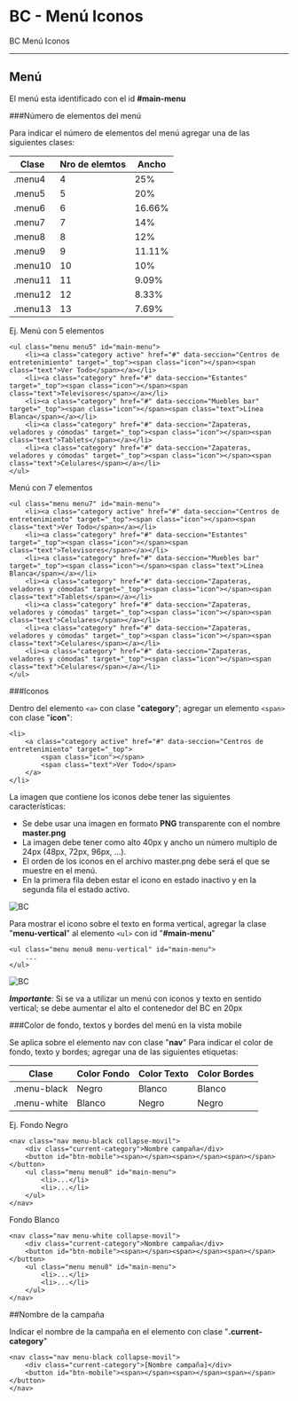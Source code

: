 # BC - Menú Iconos
BC Menú Iconos

---
## Menú
El menú esta identificado con el id **#main-menu**

###Número de elementos del menú

Para indicar el número de elementos del menú agregar una de las siguientes clases:

Clase | Nro de elemtos | Ancho
--- | --- | ---
.menu4 | 4 | 25%
.menu5 | 5 | 20%
.menu6 | 6 | 16.66%
.menu7 | 7 | 14%
.menu8 | 8 | 12%
.menu9 | 9 | 11.11%
.menu10 | 10 | 10%
.menu11 | 11 | 9.09%
.menu12 | 12 | 8.33%
.menu13 | 13 | 7.69%

Ej.
Menú con 5 elementos
```
<ul class="menu menu5" id="main-menu">
	<li><a class="category active" href="#" data-seccion="Centros de entretenimiento" target="_top"><span class="icon"></span><span class="text">Ver Todo</span></a></li>
	<li><a class="category" href="#" data-seccion="Estantes" target="_top"><span class="icon"></span><span class="text">Televisores</span></a></li>
	<li><a class="category" href="#" data-seccion="Muebles bar" target="_top"><span class="icon"></span><span class="text">Línea Blanca</span></a></li>
	<li><a class="category" href="#" data-seccion="Zapateras, veladores y cómodas" target="_top"><span class="icon"></span><span class="text">Tablets</span></a></li>
	<li><a class="category" href="#" data-seccion="Zapateras, veladores y cómodas" target="_top"><span class="icon"></span><span class="text">Celulares</span></a></li>
</ul>
```
Menú con 7 elementos
```
<ul class="menu menu7" id="main-menu">
	<li><a class="category active" href="#" data-seccion="Centros de entretenimiento" target="_top"><span class="icon"></span><span class="text">Ver Todo</span></a></li>
	<li><a class="category" href="#" data-seccion="Estantes" target="_top"><span class="icon"></span><span class="text">Televisores</span></a></li>
	<li><a class="category" href="#" data-seccion="Muebles bar" target="_top"><span class="icon"></span><span class="text">Línea Blanca</span></a></li>
	<li><a class="category" href="#" data-seccion="Zapateras, veladores y cómodas" target="_top"><span class="icon"></span><span class="text">Tablets</span></a></li>
	<li><a class="category" href="#" data-seccion="Zapateras, veladores y cómodas" target="_top"><span class="icon"></span><span class="text">Celulares</span></a></li>
	<li><a class="category" href="#" data-seccion="Zapateras, veladores y cómodas" target="_top"><span class="icon"></span><span class="text">Celulares</span></a></li>
	<li><a class="category" href="#" data-seccion="Zapateras, veladores y cómodas" target="_top"><span class="icon"></span><span class="text">Celulares</span></a></li>
</ul>
```

###Iconos

Dentro del elemento `<a>` con clase "**category**"; agregar un elemento `<span>` con clase "**icon**":
```
<li>
	<a class="category active" href="#" data-seccion="Centros de entretenimiento" target="_top">
		<span class="icon"></span>
		<span class="text">Ver Todo</span>
	</a>
</li>
```

La imagen que contiene los iconos debe tener las siguientes características:

* Se debe usar una imagen en formato **PNG** transparente con el nombre **master.png**
* La imagen debe tener como alto 40px y ancho un número multiplo de 24px (48px, 72px, 96px, ...).
* El orden de los iconos en el archivo master.png debe será el que se muestre en el menú.
* En la primera fila deben estar el icono en estado inactivo y en la segunda fila el estado activo.

![BC](http://jonquel.pe/landings/2017/plantillas-bc/guia-master.png)

Para mostrar el icono sobre el texto en forma vertical, agregar la clase "**menu-vertical**" al elemento `<ul>` con id "**#main-menu**"

```
<ul class="menu menu8 menu-vertical" id="main-menu">
	...
</ul>
```

![BC](http://jonquel.pe/landings/2017/plantillas-bc/horizontal-vertical.png)


**_Importante_**: Si se va a utilizar un menú con iconos y texto en sentido vertical; se debe aumentar el alto el contenedor del BC en 20px

###Color de fondo, textos y bordes del menú en la vista mobile

Se aplica sobre el elemento nav con clase "**nav**"
Para indicar el color de fondo, texto y bordes; agregar una de las siguientes etiquetas:

Clase | Color Fondo | Color Texto | Color Bordes
--- | --- | --- | ---
.menu-black | Negro | Blanco | Blanco
.menu-white | Blanco | Negro | Negro

Ej.
Fondo Negro
```
<nav class="nav menu-black collapse-movil">
	<div class="current-category">Nombre campaña</div>
	<button id="btn-mobile"><span></span><span></span><span></span></button>
	<ul class="menu menu8" id="main-menu">
		<li>...</li>
		<li>...</li>
	</ul>
</nav>
```

Fondo Blanco
```
<nav class="nav menu-white collapse-movil">
	<div class="current-category">Nombre campaña</div>
	<button id="btn-mobile"><span></span><span></span><span></span></button>
	<ul class="menu menu8" id="main-menu">
		<li>...</li>
		<li>...</li>
	</ul>
</nav>
```


##Nombre de la campaña

Indicar el nombre de la campaña en el elemento con clase "**.current-category**"
```
<nav class="nav menu-black collapse-movil">
	<div class="current-category">[Nombre campaña]</div>
	<button id="btn-mobile"><span></span><span></span><span></span></button>
</nav>
```

